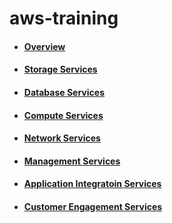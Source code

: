 # aws-training
- #### [Overview](https://github.com/CharlesRajendran/aws-training/blob/master/Files/aws-overview.md)
- #### [Storage Services](https://github.com/CharlesRajendran/aws-training/blob/master/Files/storage-services.md)
- #### [Database Services](https://github.com/CharlesRajendran/aws-training/blob/master/Files/database-services.md)
- #### [Compute Services](https://github.com/CharlesRajendran/aws-training/blob/master/Files/compute-services.md)
- #### [Network Services](https://github.com/CharlesRajendran/aws-training/blob/master/Files/networking-services.md)
- #### [Management Services](https://github.com/CharlesRajendran/aws-training/blob/master/Files/management-services.md)
- #### [Application Integratoin Services](https://github.com/CharlesRajendran/aws-training/blob/master/Files/application-integration.md)
- #### [Customer Engagement Services](https://github.com/CharlesRajendran/aws-training/blob/master/Files/customer-engagement-service.md)
